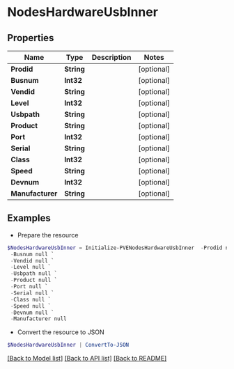 # NodesHardwareUsbInner
## Properties

Name | Type | Description | Notes
------------ | ------------- | ------------- | -------------
**Prodid** | **String** |  | [optional] 
**Busnum** | **Int32** |  | [optional] 
**Vendid** | **String** |  | [optional] 
**Level** | **Int32** |  | [optional] 
**Usbpath** | **String** |  | [optional] 
**Product** | **String** |  | [optional] 
**Port** | **Int32** |  | [optional] 
**Serial** | **String** |  | [optional] 
**Class** | **Int32** |  | [optional] 
**Speed** | **String** |  | [optional] 
**Devnum** | **Int32** |  | [optional] 
**Manufacturer** | **String** |  | [optional] 

## Examples

- Prepare the resource
```powershell
$NodesHardwareUsbInner = Initialize-PVENodesHardwareUsbInner  -Prodid null `
 -Busnum null `
 -Vendid null `
 -Level null `
 -Usbpath null `
 -Product null `
 -Port null `
 -Serial null `
 -Class null `
 -Speed null `
 -Devnum null `
 -Manufacturer null
```

- Convert the resource to JSON
```powershell
$NodesHardwareUsbInner | ConvertTo-JSON
```

[[Back to Model list]](../README.md#documentation-for-models) [[Back to API list]](../README.md#documentation-for-api-endpoints) [[Back to README]](../README.md)

